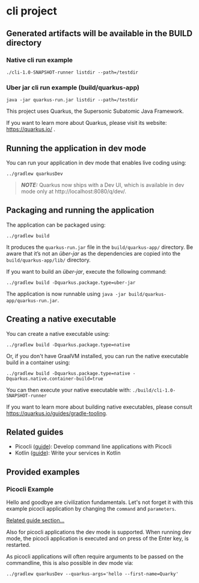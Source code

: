 # cli project

## Generated artifacts will be available in the BUILD directory

### Native cli run example

```shell script
./cli-1.0-SNAPSHOT-runner listdir --path=/testdir
```

### Uber jar cli run example (build/quarkus-app)

```shell script
java -jar quarkus-run.jar listdir --path=/testdir
```

This project uses Quarkus, the Supersonic Subatomic Java Framework.

If you want to learn more about Quarkus, please visit its website: https://quarkus.io/ .

## Running the application in dev mode

You can run your application in dev mode that enables live coding using:

```shell script
../gradlew quarkusDev
```

> **_NOTE:_**  Quarkus now ships with a Dev UI, which is available in dev mode only at http://localhost:8080/q/dev/.

## Packaging and running the application

The application can be packaged using:

```shell script
../gradlew build
```

It produces the `quarkus-run.jar` file in the `build/quarkus-app/` directory. Be aware that it’s not an _über-jar_ as
the dependencies are copied into the `build/quarkus-app/lib/` directory.

If you want to build an _über-jar_, execute the following command:

```shell script
../gradlew build -Dquarkus.package.type=uber-jar
```

The application is now runnable using `java -jar build/quarkus-app/quarkus-run.jar`.

## Creating a native executable

You can create a native executable using:

```shell script
../gradlew build -Dquarkus.package.type=native
```

Or, if you don't have GraalVM installed, you can run the native executable build in a container using:

```shell script
../gradlew build -Dquarkus.package.type=native -Dquarkus.native.container-build=true
```

You can then execute your native executable with: `./build/cli-1.0-SNAPSHOT-runner`

If you want to learn more about building native executables, please consult https://quarkus.io/guides/gradle-tooling.

## Related guides

- Picocli ([guide](https://quarkus.io/guides/picocli)): Develop command line applications with Picocli
- Kotlin ([guide](https://quarkus.io/guides/kotlin)): Write your services in Kotlin

## Provided examples

### Picocli Example

Hello and goodbye are civilization fundamentals. Let's not forget it with this example picocli application by changing
the <code>command</code> and <code>parameters</code>.

[Related guide section...](https://quarkus.io/guides/picocli#command-line-application-with-multiple-commands)

Also for picocli applications the dev mode is supported. When running dev mode, the picocli application is executed and
on press of the Enter key, is restarted.

As picocli applications will often require arguments to be passed on the commandline, this is also possible in dev mode
via:

```shell script
../gradlew quarkusDev --quarkus-args='hello --first-name=Quarky'
```
